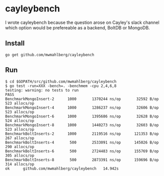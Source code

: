 # cayleybench

I wrote cayleybench because the question arose on Cayley's slack channel
which option would be prefereable as a backend, BoltDB or MongoDB.

## Install

    go get github.com/mwmahlberg/cayleybench

## Run
    $ cd $GOPATH/src/github.com/mwmahlberg/cayleybench
    $ go test -run=XXX -bench=. -benchmem -cpu 2,4,6,8
    testing: warning: no tests to run
    PASS
    BenchmarkMongoInsert-2	    1000	   1370244 ns/op	   32592 B/op	     523 allocs/op
    BenchmarkMongoInsert-4	    1000	   1286237 ns/op	   32606 B/op	     523 allocs/op
    BenchmarkMongoInsert-6	    1000	   1395686 ns/op	   32628 B/op	     524 allocs/op
    BenchmarkMongoInsert-8	    1000	   1440273 ns/op	   32603 B/op	     523 allocs/op
    BenchmarkBoltInserts-2	    1000	   2119516 ns/op	  121353 B/op	     267 allocs/op
    BenchmarkBoltInserts-4	     500	   2533091 ns/op	  145026 B/op	     290 allocs/op
    BenchmarkBoltInserts-6	     500	   2724483 ns/op	  155769 B/op	     305 allocs/op
    BenchmarkBoltInserts-8	     500	   2873391 ns/op	  159696 B/op	     314 allocs/op
    ok  	github.com/mwmahlberg/cayleybench	14.942s
